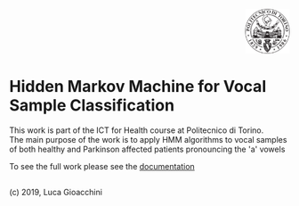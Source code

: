 <p align="right">
<img src="fig/polito.png" alt="Logo" width="80" height="80">
</p>

#  Hidden Markov Machine for Vocal Sample Classification
This work is part of the ICT for Health course at Politecnico di Torino.  
The main purpose of the work is to apply HMM algorithms to vocal samples of both healthy and Parkinson affected patients pronouncing the 'a' vowels

To see the full work please see the [documentation](https://github.com/lucagioacchini/hmm-sample-classification/tree/master/docs/hmm.pdf)


## 
(c) 2019, Luca Gioacchini
